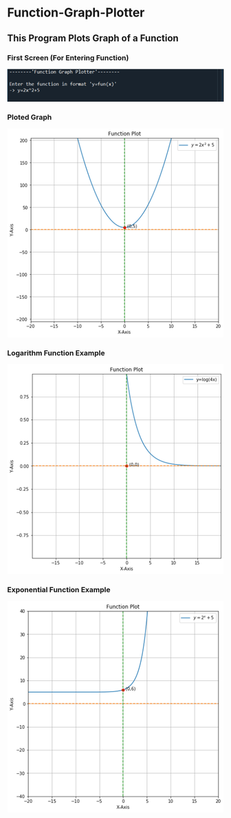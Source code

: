 # Function-Graph-Plotter
## This Program Plots Graph of a Function 
### First Screen (For Entering Function)
![Screenshot](ss/1.png)
### Ploted Graph
![Screenshot](ss/2.png)
### Logarithm Function Example
![Screenshot](ss/3.png)
### Exponential Function Example
![Screenshot](ss/4.png)
